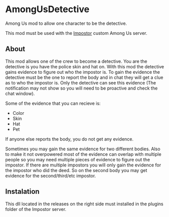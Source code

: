 # AmongUsDetective
Among Us mod to allow one character to be the detective.

This mod must be used with the [Impostor](https://github.com/Impostor/Impostor) custom Among Us server.

## About
This mod allows one of the crew to become a detective. You are the detective is you have the police skin and hat on.
With this mod the detective gains evidence to figure out who the impostor is.
To gain the evidence the detective must be the one to report the body and in chat they will get a clue as to who the impostor is. Only the detective can see this evidence (The notification may not show so you will need to be proactive and check the chat window).

Some of the evidence that you can recieve is:  
  - Color  
  - Skin  
  - Hat  
  - Pet

If anyone else reports the body, you do not get any evidence.

Sometimes you may gain the same evidence for two different bodies.
Also to make it not overpowered most of the evidence can overlap with multiple people so you may need multiple pieces of evidence to figure out the impostor.
If there are multiple impostors you will only gain the evidence for the impostor who did the deed. So on the second body you may get evidence for the second/third/etc impostor.

## Instalation
This dll located in the releases on the right side must installed in the plugins folder of the Impostor server.
